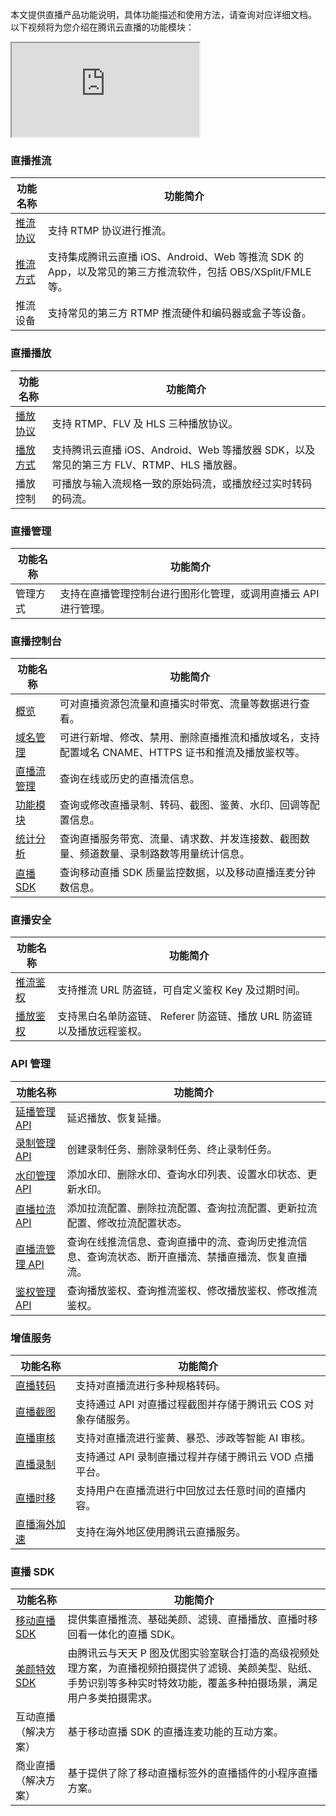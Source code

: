 本文提供直播产品功能说明，具体功能描述和使用方法，请查询对应详细文档。
以下视频将为您介绍在腾讯云直播的功能模块：
<div class="doc-video-mod"><iframe src="https://cloud.tencent.com/edu/learning/quick-play/1524-10666?source=gw.doc.media&withPoster=1&notip=1"></iframe></div>





### 直播推流

| 功能名称 | 功能简介 |
|---------|---------|
| [推流协议](https://cloud.tencent.com/document/product/267/7968#.E6.94.AF.E6.8C.81.E5.93.AA.E4.BA.9B.E6.8E.A8.E6.B5.81.E5.8D.8F.E8.AE.AE.EF.BC.9F)  | 支持 RTMP 协议进行推流。 |
| [推流方式](https://cloud.tencent.com/document/product/267/32732)  | 支持集成腾讯云直播 iOS、Android、Web 等推流 SDK 的 App，以及常见的第三方推流软件，包括  OBS/XSplit/FMLE 等。 |
| 推流设备  | 支持常见的第三方 RTMP 推流硬件和编码器或盒子等设备。 |


### 直播播放

| 功能名称 | 功能简介 |
|---------|---------|
| [播放协议](https://cloud.tencent.com/document/product/267/7968#.E6.94.AF.E6.8C.81.E5.93.AA.E4.BA.9B.E6.92.AD.E6.94.BE.E5.8D.8F.E8.AE.AE.EF.BC.9F) | 支持 RTMP、FLV 及 HLS 三种播放协议。 |
| [播放方式](https://cloud.tencent.com/document/product/267/32733) | 支持腾讯云直播 iOS、Android、Web 等播放器 SDK，以及常见的第三方 FLV、RTMP、HLS 播放器。 |
| 播放控制 | 可播放与输入流规格一致的原始码流，或播放经过实时转码的码流。 |
 
 ### 直播管理
 
| 功能名称 | 功能简介 | 
|---------|---------|
| 管理方式 | 支持在直播管理控制台进行图形化管理，或调用直播云 API 进行管理。 |

### 直播控制台

| 功能名称 | 功能简介 |
|---------|---------|
| [概览](https://cloud.tencent.com/document/product/267/20379) | 可对直播资源包流量和直播实时带宽、流量等数据进行查看。 |
| [域名管理](https://cloud.tencent.com/document/product/267/20381) | 可进行新增、修改、禁用、删除直播推流和播放域名，支持配置域名 CNAME、HTTPS 证书和推流及播放鉴权等。 |
| [直播流管理](https://cloud.tencent.com/document/product/267/20380) | 查询在线或历史的直播流信息。 |
| [功能模块](https://cloud.tencent.com/document/product/267/20384) | 查询或修改直播录制、转码、截图、鉴黄、水印、回调等配置信息。 |
| [统计分析](https://cloud.tencent.com/document/product/267/20390) | 查询直播服务带宽、流量、请求数、并发连接数、截图数量、频道数量、录制路数等用量统计信息。 |
| [直播 SDK](https://cloud.tencent.com/document/product/267/20382) | 查询移动直播 SDK 质量监控数据，以及移动直播连麦分钟数信息。 |

### 直播安全

| 功能名称 | 功能简介 | 
|---------|---------|
| [推流鉴权](https://cloud.tencent.com/document/product/267/32833) | 支持推流 URL 防盗链，可自定义鉴权 Key 及过期时间。 |
| [播放鉴权](https://cloud.tencent.com/document/product/267/32463) | 支持黑白名单防盗链、 Referer 防盗链、播放 URL 防盗链以及播放远程鉴权。 |

	
###  API 管理
| 功能名称 | 功能简介 | 
|---------|---------|
| [延播管理 API](https://cloud.tencent.com/document/product/267/20456#.E5.BB.B6.E6.92.AD.E7.AE.A1.E7.90.86.E7.9B.B8.E5.85.B3.E6.8E.A5.E5.8F.A3) | 延迟播放、恢复延播。 |
| [录制管理 API](https://cloud.tencent.com/document/product/267/20456#.E5.BD.95.E5.88.B6.E7.AE.A1.E7.90.86.E7.9B.B8.E5.85.B3.E6.8E.A5.E5.8F.A3) | 创建录制任务、删除录制任务、终止录制任务。 |
| [水印管理 API](https://cloud.tencent.com/document/product/267/20456#.E6.B0.B4.E5.8D.B0.E7.AE.A1.E7.90.86.E7.9B.B8.E5.85.B3.E6.8E.A5.E5.8F.A3) | 添加水印、删除水印、查询水印列表、设置水印状态、更新水印。 |
| [直播拉流 API](https://cloud.tencent.com/document/product/267/20456#.E7.9B.B4.E6.92.AD.E6.8B.89.E6.B5.81.E7.9B.B8.E5.85.B3.E6.8E.A5.E5.8F.A3) | 添加拉流配置、删除拉流配置、查询拉流配置、更新拉流配置、修改拉流配置状态。 |
| [直播流管理 API](https://cloud.tencent.com/document/product/267/20456#.E7.9B.B4.E6.92.AD.E6.B5.81.E7.AE.A1.E7.90.86.E7.9B.B8.E5.85.B3.E6.8E.A5.E5.8F.A3) | 查询在线推流信息、查询直播中的流、查询历史推流信息、查询流状态、断开直播流、禁播直播流、恢复直播流。 |
| [鉴权管理 API](https://cloud.tencent.com/document/product/267/20456#.E9.89.B4.E6.9D.83.E7.AE.A1.E7.90.86.E7.9B.B8.E5.85.B3.E6.8E.A5.E5.8F.A3) | 查询播放鉴权、查询推流鉴权、修改播放鉴权、修改推流鉴权。 |


### 增值服务
| 功能名称 | 功能简介 | 
|---------|---------|
| [直播转码](https://cloud.tencent.com/document/product/267/32736) | 支持对直播流进行多种规格转码。 |
| [直播截图](https://cloud.tencent.com/document/product/267/32737) | 支持通过 API 对直播过程截图并存储于腾讯云 COS 对象存储服务。 |
| [直播审核](https://cloud.tencent.com/document/product/267/32741) | 支持对直播流进行鉴黄、暴恐、涉政等智能 AI 审核。 |
| [直播录制](https://cloud.tencent.com/document/product/267/32739) | 支持通过 API 录制直播过程并存储于腾讯云 VOD 点播平台。 |
| [直播时移](https://cloud.tencent.com/document/product/267/32742) | 支持用户在直播流进行中回放过去任意时间的直播内容。 |
| [直播海外加速](https://cloud.tencent.com/document/product/267/14621) | 支持在海外地区使用腾讯云直播服务。 |

	
### 直播 SDK
| 功能名称 | 功能简介 | 
|---------|---------|
| [移动直播 SDK](https://cloud.tencent.com/document/product/454) | 提供集直播推流、基础美颜、滤镜、直播播放、直播时移回看一体化的直播 SDK。 |
| [美颜特效 SDK](https://cloud.tencent.com/document/product/616) | 由腾讯云与天天 P 图及优图实验室联合打造的高级视频处理方案，为直播视频拍摄提供了滤镜、美颜美型、贴纸、手势识别等多种实时特效功能，覆盖多种拍摄场景，满足用户多类拍摄需求。 |
| 互动直播（解决方案） | 基于移动直播 SDK 的直播连麦功能的互动方案。 |
| 商业直播（解决方案） | 基于提供了除了移动直播标签外的直播插件的小程序直播方案。 |

